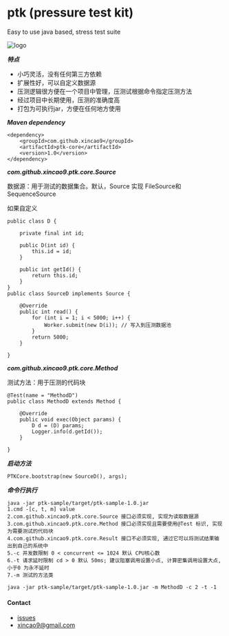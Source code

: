 # ptk (pressure test kit)
Easy to use java based, stress test suite

![logo](https://github.com/xincao9/ptk/blob/master/logo.png)

**_特点_**

* 小巧灵活，没有任何第三方依赖
* 扩展性好，可以自定义数据源
* 压测逻辑很方便在一个项目中管理，压测试根据命令指定压测方法
* 经过项目中长期使用，压测的准确度高
* 打包为可执行jar，方便在任何地方使用

**_Maven dependency_**

```
<dependency>
    <groupId>com.github.xincao9</groupId>
    <artifactId>ptk-core</artifactId>
    <version>1.0</version>
</dependency>
```
**_com.github.xincao9.ptk.core.Source_**

数据源：用于测试的数据集合。默认，Source 实现 FileSource和SequenceSource

如果自定义

```
public class D {

    private final int id;

    public D(int id) {
        this.id = id;
    }

    public int getId() {
        return this.id;
    }
}
public class SourceD implements Source {

    @Override
    public int read() {
        for (int i = 1; i < 5000; i++) {
            Worker.submit(new D(i)); // 写入到压测数据池
        }
        return 5000;
    }

}
```

**_com.github.xincao9.ptk.core.Method_**

测试方法：用于压测的代码块

```
@Test(name = "MethodD")
public class MethodD extends Method {

    @Override
    public void exec(Object params) {
        D d = (D) params;
        Logger.info(d.getId());
    }

}
```

**_启动方法_**

```
PTKCore.bootstrap(new SourceD(), args);
```

**_命令行执行_**

```
java -jar ptk-sample/target/ptk-sample-1.0.jar
1.cmd -[c, t, m] value
2.com.github.xincao9.ptk.core.Source 接口必须实现, 实现为读取数据源
3.com.github.xincao9.ptk.core.Method 接口必须实现且需要使用@Test 标识, 实现为需要测试的代码块
4.com.github.xincao9.ptk.core.Result 接口不必须实现, 通过它可以将测试结果输出到自己的系统中
5.-c 并发数限制 0 < concurrent <= 1024 默认 CPU核心数
6.-t 请求延时限制 cd > 0 默认 50ms; 建议阻塞调用设置小点, 计算密集调用设置大点, 小于0 为永不延时
7.-m 测试的方法类

java -jar ptk-sample/target/ptk-sample-1.0.jar -m MethodD -c 2 -t -1
```


#### Contact

* [issues](https://github.com/xincao9/ptk/issues)
* xincao9@gmail.com
